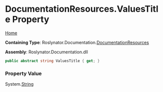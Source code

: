 <a name="_top"></a>

# DocumentationResources\.ValuesTitle Property

[Home](../../../../README.md#_top)

**Containing Type**: Roslynator\.Documentation\.[DocumentationResources](../README.md#_top)

**Assembly**: Roslynator\.Documentation\.dll

```csharp
public abstract string ValuesTitle { get; }
```

### Property Value

System\.[String](https://docs.microsoft.com/en-us/dotnet/api/system.string)

